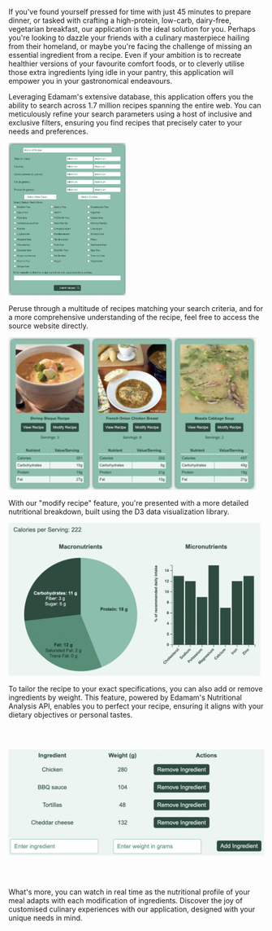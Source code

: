 If you've found yourself pressed for time with just 45 minutes to prepare dinner, or tasked with crafting a high-protein, low-carb, dairy-free, vegetarian breakfast, our application is the ideal solution for you. Perhaps you're looking to dazzle your friends with a culinary masterpiece hailing from their homeland, or maybe you're facing the challenge of missing an essential ingredient from a recipe. Even if your ambition is to recreate healthier versions of your favourite comfort foods, or to cleverly utilise those extra ingredients lying idle in your pantry, this application will empower you in your gastronomical endeavours.

Leveraging Edamam's extensive database, this application offers you the ability to search across 1.7 million recipes spanning the entire web. You can meticulously refine your search parameters using a host of inclusive and exclusive filters, ensuring you find recipes that precisely cater to your needs and preferences.

<img src="./assets/search-form.png" style="height: 300px; object-fit: contain; object-position: center;"/>

Peruse through a multitude of recipes matching your search criteria, and for a more comprehensive understanding of the recipe, feel free to access the source website directly.

<img src="./assets/search-result.png" style="height: 300px; object-fit: contain; object-position: center;"/>

With our "modify recipe" feature, you're presented with a more detailed nutritional breakdown, built using the D3 data visualization library.

<img src="./assets/nutrient-breakdown.png" style="height: 300px; object-fit: contain; object-position: center;"/>

To tailor the recipe to your exact specifications, you can also add or remove ingredients by weight. This feature, powered by Edamam's Nutritional Analysis API, enables you to perfect your recipe, ensuring it aligns with your dietary objectives or personal tastes.

<img src="./assets/ingredients-list.png" style="height: 300px; object-fit: contain; object-position: center;"/>

What's more, you can watch in real time as the nutritional profile of your meal adapts with each modification of ingredients. Discover the joy of customised culinary experiences with our application, designed with your unique needs in mind.

